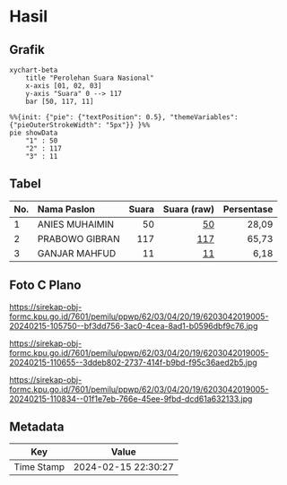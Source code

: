 # Hasil

## Grafik

```mermaid
xychart-beta
    title "Perolehan Suara Nasional"
    x-axis [01, 02, 03]
    y-axis "Suara" 0 --> 117
    bar [50, 117, 11]
```

```mermaid
%%{init: {"pie": {"textPosition": 0.5}, "themeVariables": {"pieOuterStrokeWidth": "5px"}} }%%
pie showData
    "1" : 50
    "2" : 117
    "3" : 11
```

## Tabel

| No. | Nama Paslon    | Suara | Suara (raw) | Persentase |
|:--- |:-------------- | -----:| -----------:| ----------:|
| 1   | ANIES MUHAIMIN | 50    | [50][p-1]   | 28,09      |
| 2   | PRABOWO GIBRAN | 117   | [117][p-2]  | 65,73      |
| 3   | GANJAR MAHFUD  | 11    | [11][p-3]   | 6,18       |


[p-1]: https://github.com/gigit-pemilu/pemilu-2024/blob/main/pilpres/hitung-suara/sub/62-kalimantan-tengah/sub/03-kapuas/sub/04-kapuas-kuala/sub/2019-simpang-bunga-tanjung/sub/005-tps/sub/paslon-1.txt
[p-2]: https://github.com/gigit-pemilu/pemilu-2024/blob/main/pilpres/hitung-suara/sub/62-kalimantan-tengah/sub/03-kapuas/sub/04-kapuas-kuala/sub/2019-simpang-bunga-tanjung/sub/005-tps/sub/paslon-2.txt
[p-3]: https://github.com/gigit-pemilu/pemilu-2024/blob/main/pilpres/hitung-suara/sub/62-kalimantan-tengah/sub/03-kapuas/sub/04-kapuas-kuala/sub/2019-simpang-bunga-tanjung/sub/005-tps/sub/paslon-3.txt

## Foto C Plano

https://sirekap-obj-formc.kpu.go.id/7601/pemilu/ppwp/62/03/04/20/19/6203042019005-20240215-105750--bf3dd756-3ac0-4cea-8ad1-b0596dbf9c76.jpg

https://sirekap-obj-formc.kpu.go.id/7601/pemilu/ppwp/62/03/04/20/19/6203042019005-20240215-110655--3ddeb802-2737-414f-b9bd-f95c36aed2b5.jpg

https://sirekap-obj-formc.kpu.go.id/7601/pemilu/ppwp/62/03/04/20/19/6203042019005-20240215-110834--01f1e7eb-766e-45ee-9fbd-dcd61a632133.jpg


## Metadata

| Key        | Value               |
| ---------- | ------------------- |
| Time Stamp | 2024-02-15 22:30:27 |



